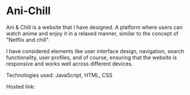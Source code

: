 # Ani-Chill

Ani & Chill is a website that I have designed. A platform where users can watch anime and enjoy it in a relaxed manner, similar to the concept of "Netflix and chill".

I have considered elements like user interface design, navigation, search functionality, user profiles, and of course, ensuring that the website is responsive and works well across different devices.

Technologies used: JavaScript, HTML, CSS

Hosted link: 
